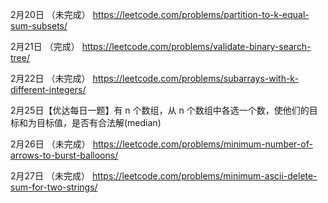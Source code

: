 

2月20日 （未完成）
https://leetcode.com/problems/partition-to-k-equal-sum-subsets/

2月21日 （完成）
https://leetcode.com/problems/validate-binary-search-tree/

2月22日 （未完成）
https://leetcode.com/problems/subarrays-with-k-different-integers/

2月25日【优达每日一题】有 n 个数组，从 n 个数组中各选一个数，使他们的目标和为目标值，是否有合法解(median)

2月26日 （未完成）
https://leetcode.com/problems/minimum-number-of-arrows-to-burst-balloons/

2月27日 （未完成）
https://leetcode.com/problems/minimum-ascii-delete-sum-for-two-strings/
